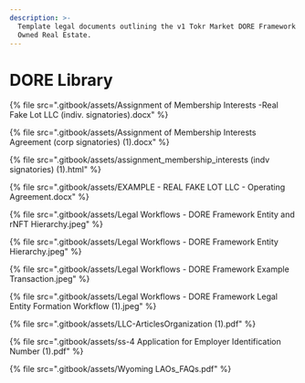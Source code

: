 ```yaml
---
description: >-
  Template legal documents outlining the v1 Tokr Market DORE Framework for DAO
  Owned Real Estate.
---
```


# DORE Library

{% file src=".gitbook/assets/Assignment of Membership Interests -Real Fake Lot LLC (indiv. signatories).docx" %}

{% file src=".gitbook/assets/Assignment of Membership Interests Agreement (corp signatories) (1).docx" %}

{% file src=".gitbook/assets/assignment_membership_interests (indv signatories) (1).html" %}

{% file src=".gitbook/assets/EXAMPLE - REAL FAKE LOT LLC - Operating Agreement.docx" %}

{% file src=".gitbook/assets/Legal Workflows - DORE Framework Entity and rNFT Hierarchy.jpeg" %}

{% file src=".gitbook/assets/Legal Workflows - DORE Framework Entity Hierarchy.jpeg" %}

{% file src=".gitbook/assets/Legal Workflows - DORE Framework Example Transaction.jpeg" %}

{% file src=".gitbook/assets/Legal Workflows - DORE Framework Legal Entity Formation Workflow (1).jpeg" %}

{% file src=".gitbook/assets/LLC-ArticlesOrganization (1).pdf" %}

{% file src=".gitbook/assets/ss-4 Application for Employer Identification Number (1).pdf" %}

{% file src=".gitbook/assets/Wyoming LAOs_FAQs.pdf" %}
